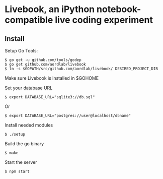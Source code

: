 # Livebook, an iPython notebook-compatible live coding experiment

## Install

Setup Go Tools:

    $ go get -u github.com/tools/godep
    $ go get github.com/aordlab/livebook
    $ ln -s $GOPATH/src/github.com/aordlab/livebook/ DESIRED_PROJECT_DIR

Make sure Livebook is installed in $GOHOME

Set your database URL

    $ export DATABASE_URL="sqlite3://db.sql"

Or

    $ export DATABASE_URL="postgres://user@localhost/dbname"

Install needed modules

    $ ./setup

Build the go binary

    $ make

Start the server

    $ npm start
